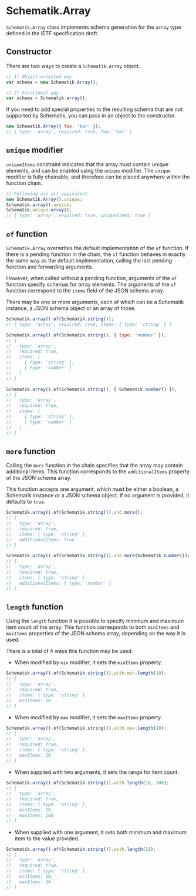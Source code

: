 # Schematik.Array
`Schematik.Array` class implements schema generation for the `array` type
defined in the IETF specification draft.

## Constructor
There are two ways to create a `Schematik.Array` object.

```js
// 1) Object-oriented way
var schema = new Schematik.Array();

// 2) Functional way
var schema = Schematik.array();
```

If you need to add special properties to the resulting schema that are not
supported by Schematik, you can pass in an object to the constructor.

```js
new Schematik.Array({ foo: 'bar' });
// { type: 'array', required: true, foo: 'bar' }
```

## `unique` modifier
`uniqueItems` constraint indicates that the array must contain unique elements,
and can be enabled using the `unique` modifier. The `unique` modifier is fully
chainable, and therefore can be placed anywhere within the function chain.


```js
// Following are all equivalent
new Schematik.Array().unique;
Schematik.array().unqiue;
Schematik.unique.array();
// { type: 'array', required: true, uniqueItems: true }
```

## `of` function
`Schematik.Array` overwrites the default implementation of the `of` function.
If there is a pending function in the chain, the `of` function behaves in
exactly the same way as the default implementation, calling the last pending
function and forwarding arguments.

However, when called without a pending function, arguments of the `of` function
specify schemas for array elements. The arguments of the `of` function
correspond to the `items` field of the JSON schema array.

There may be one or more arguments, each of which can be a Schematik instance,
a JSON schema object or an array of those.

```js
Schematik.array().of(Schematik.string());
// { type: 'array', required: true, items: { type: 'string' } }

Schematik.array().of(Schematik.string(), { type: 'number' });
// {
//   type: 'array',
//   required: true,
//   items: [
//     { type: 'string' },
//     { type: 'number' }
//   ]
// }

Schematik.array().of(Schematik.string(), [ Schematik.number() ]);
// {
//   type: 'array',
//   required: true,
//   items: [
//     { type: 'string' },
//     { type: 'number' }
//   ]
// }
```

## `more` function
Calling the `more` function in the chain specifies that the array may contain
additional items. This function corresponds to the `additionalItems` property
of the JSON schema array.

This function accepts one argument, which must be either a boolean, a Schematik
instance or a JSON schema object. If no argument is provided, it defaults to
`true`.

```js
Schematik.array().of(Schematik.string()).and.more();
// {
//   type: 'array',
//   required: true,
//   items: { type: 'string' },
//   additionalItems: true
// }

Schematik.array().of(Schematik.string()).and.more(Schematik.number());
// {
//   type: 'array',
//   required: true,
//   items: { type: 'string' },
//   additionalItems: { type: 'number' }
// }
```

## `length` function
Using the `length` function it is possible to specify minimum and maximum item
count of the array. This function corresponds to both `minItems` and `maxItems`
properties of the JSON schema array, depending on the way it is used.

There is a total of 4 ways this function may be used.

  - When modified by `min` modifier, it sets the `minItems` property.
```js
Schematik.array().of(Schematik.string()).with.min.length(10);
// {
//   type: 'array',
//   required: true,
//   items: { type: 'string' },
//   minItems: 10
// }
```
  - When modified by `max` modifier, it sets the `maxItems` property.
```js
Schematik.array().of(Schematik.string()).with.max.length(10);
// {
//   type: 'array',
//   required: true,
//   items: { type: 'string' },
//   maxItems: 10
// }
```
  - When supplied with two arguments, it sets the range for item count.
```js
Schematik.array().of(Schematik.string()).with.length(10, 100);
// {
//   type: 'array',
//   required: true,
//   items: { type: 'string' },
//   minItems: 10,
//   maxItems: 100
// }
```
  - When supplied with one argument, it sets both minimum and maximum item
  to the value provided.
```js
Schematik.array().of(Schematik.string()).with.length(10);
// {
//   type: 'array',
//   required: true,
//   items: { type: 'string' },
//   minItems: 10,
//   maxItems: 10
// }
```
